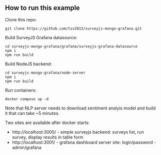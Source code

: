 ## How to run this example

Clone this repo:
```
git clone https://github.com/tsv2013/surveyjs-mongo-grafana.git
```

Build SurveyJS Grafana datasource:
```
cd surveyjs-mongo-grafana/grafana/surveyjs-grafana-datasource
npm i
npm run build
```

Build NodeJS backend:
```
cd surveyjs-mongo-grafana/node-server
npm i
npm run build
```

Run containers:
```
docker compose up -d
```

Note that NLP server needs to download sentiment analyis model and build it that can take ~5 minutes.

Two sites are available after docker starts:
 - http://localhost:3000/ - simple surveyjs backend: surveys list, run survey, display results in table form
 - http://localhost:3001/ - grafana dashboard server site: login/password - admin/grafana
